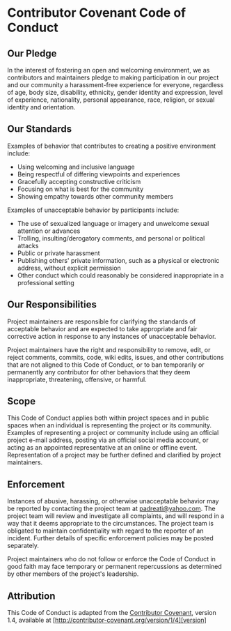# Contributor Covenant Code of Conduct

## Our Pledge

In the interest of fostering an open and welcoming environment, we as contributors and maintainers pledge to making participation in our 
project and our community a harassment-free experience for everyone, regardless of age, body size, disability, ethnicity, gender identity 
and expression, level of experience, nationality, personal appearance, race, religion, or sexual identity and orientation.

## Our Standards

Examples of behavior that contributes to creating a positive environment include:

* Using welcoming and inclusive language
* Being respectful of differing viewpoints and experiences
* Gracefully accepting constructive criticism
* Focusing on what is best for the community
* Showing empathy towards other community members

Examples of unacceptable behavior by participants include:

* The use of sexualized language or imagery and unwelcome sexual attention or advances
* Trolling, insulting/derogatory comments, and personal or political attacks
* Public or private harassment
* Publishing others' private information, such as a physical or electronic address, without explicit permission
* Other conduct which could reasonably be considered inappropriate in a professional setting

## Our Responsibilities

Project maintainers are responsible for clarifying the standards of acceptable behavior and are expected to take appropriate and fair 
corrective action in response to any instances of unacceptable behavior.

Project maintainers have the right and responsibility to remove, edit, or reject comments, commits, code, wiki edits, issues, and other 
contributions that are not aligned to this Code of Conduct, or to ban temporarily or permanently any contributor for other behaviors that 
they deem inappropriate, threatening, offensive, or harmful.

## Scope

This Code of Conduct applies both within project spaces and in public spaces when an individual is representing the project or its 
community. Examples of representing a project or community include using an official project e-mail address, posting via an official 
social media account, or acting as an appointed representative at an online or offline event. Representation of a project may be further 
defined and clarified by project maintainers.

## Enforcement

Instances of abusive, harassing, or otherwise unacceptable behavior may be reported by contacting the project team at padreati@yahoo.com. 
The project team will review and investigate all complaints, and will respond in a way that it deems appropriate to the circumstances. 
The project team is obligated to maintain confidentiality with regard to the reporter of an incident. Further details of specific 
enforcement policies may be posted separately.

Project maintainers who do not follow or enforce the Code of Conduct in good faith may face temporary or permanent repercussions as 
determined by other members of the project's leadership.

## Attribution

This Code of Conduct is adapted from the [Contributor Covenant][homepage], version 1.4, available at 
[http://contributor-covenant.org/version/1/4][version]

[homepage]: http://contributor-covenant.org
[version]: http://contributor-covenant.org/version/1/4/
